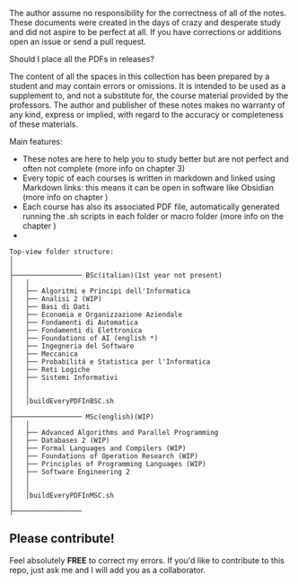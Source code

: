 The author assume no responsibility for the
correctness of all of the notes. These documents were created in the days of crazy and desperate study and did not aspire to be perfect at all. If you have corrections or additions open an issue or send a pull request.

Should I place all the PDFs in releases?

The content of all the spaces in this collection has been prepared by a student and may contain errors or omissions. It is intended to be used as a supplement to, and not a substitute for, the course material provided by the professors. The author and publisher of these notes makes no warranty of any kind, express or implied, with regard to the accuracy or completeness of these materials.


Main features: 

- These notes are here to help you to study better but are not perfect and often not complete (more info on chapter 3)
- Every topic of each courses is written in markdown and linked using Markdown links: this means it can be open in software like Obsidian (more info on chapter )
- Each course has also its associated PDF file, automatically generated running the .sh scripts in each folder or macro folder (more info on the chapter )
- 

```tree
Top-view folder structure:
│
│
├───────────────── BSc(italian)(1st year not present)
│   │ 
│   ├── Algoritmi e Principi dell'Informatica
│   ├── Analisi 2 (WIP)
│   ├── Basi di Dati
│   ├── Economia e Organizzazione Aziendale
│   ├── Fondamenti di Automatica
│   ├── Fondamenti di Elettronica
│   ├── Foundations of AI (english *)
│   ├── Ingegneria del Software
│   ├── Meccanica
│   ├── Probabilitá e Statistica per l'Informatica
│   ├── Reti Logiche
│   ├── Sistemi Informativi 
│   │
│   │
│   │buildEveryPDFInBSC.sh
│
├───────────────── MSc(english)(WIP)
│   │
│   ├── Advanced Algorithms and Parallel Programming
│   ├── Databases 2 (WIP)
│   ├── Formal Languages and Compilers (WIP)
│   ├── Foundations of Operation Research (WIP)
│   ├── Principles of Programming Languages (WIP)
│   ├── Software Engineering 2 
│   │
│   │
│   │buildEveryPDFInMSC.sh
│
├─────────────────

````


## Please contribute!
Feel absolutely **FREE** to correct my errors. If you'd like to contribute to this repo, just ask me and I will add you as a collaborator.

